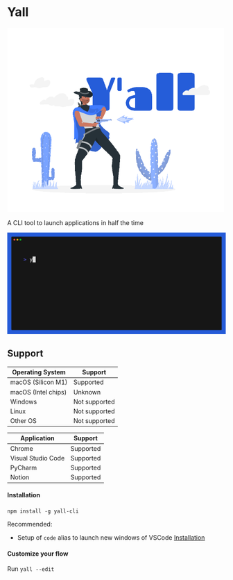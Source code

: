 # Yall

<img alt="Yall logo"  src="https://github.com/Amber-Williams/yall/blob/main/quick-draw.gif" width="500"/>

A CLI tool to launch applications in half the time

<img alt="Welcome to Yall" src="https://github.com/Amber-Williams/yall/blob/main/demo.gif" width="600" />

## Support

| Operating System    | Support       |
| ------------------- | ------------- |
| macOS (Silicon M1)  | Supported     |
| macOS (Intel chips) | Unknown       |
| Windows             | Not supported |
| Linux               | Not supported |
| Other OS            | Not supported |

| Application        | Support   |
| ------------------ | --------- |
| Chrome             | Supported |
| Visual Studio Code | Supported |
| PyCharm            | Supported |
| Notion             | Supported |

#### Installation

`npm install -g yall-cli`

Recommended:

- Setup of `code` alias to launch new windows of VSCode [Installation](https://code.visualstudio.com/docs/setup/mac)

#### Customize your flow

Run `yall --edit`
